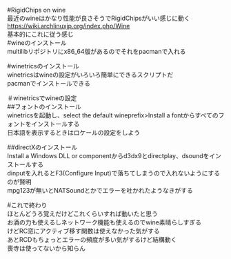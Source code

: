 #RigidChips on wine  
最近のwineはかなり性能が良さそうでRigidChipsがいい感じに動く  
https://wiki.archlinuxjp.org/index.php/Wine  
基本的にこれに従う感じ  
#wineのインストール  
multilibリポジトリにx86_64版があるのでそれをpacmanで入れる  
  
#winetricsのインストール  
winetricsはwineの設定がいろいろ簡単にできるスクリプトだ  
pacmanでインストールできる  
  
＃winetricsでwineの設定  
##フォントのインストール  
winetricsを起動し、select the default wineprefix>Install a fontからすべてのフォントをインストールする  
日本語を表示するときはロケールの設定をしよう  
  
##directXのインストール  
Install a Windows DLL or componentからd3dx9とdirectplay、dsoundをインストールする  
dinputを入れるとF3(Configure Input)で落ちてしまうので入れないようにするのが賢明  
mpg123が無いとNATSoundとかでエラーを吐かれたようなきがする  
  
#これで終わり  
ほとんどうろ覚えだけどこれくらいすれば動いたと思う  
お酒の力も使えるしネットワーク機能も使えるのでwine素晴らしすぎる  
けどRC窓にアクティブ移す関数は使えなかった気がする  
あとRCDもちょっとエラーの頻度が多い気がするけど結構動く  
喪寺は使ってないから知らん